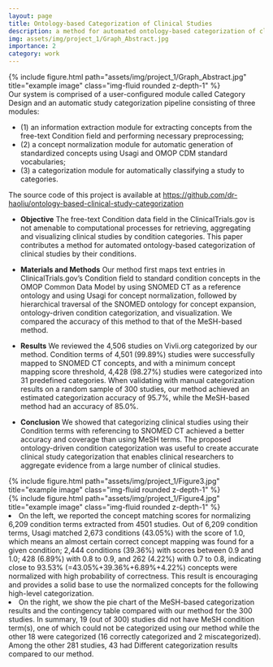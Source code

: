 ```yaml
---
layout: page
title: Ontology-based Categorization of Clinical Studies
description: a method for automated ontology-based categorization of clinical studies by their conditions
img: assets/img/project_1/Graph_Abstract.jpg
importance: 2
category: work
---
```


<div class="row">
    <div class="col-sm mt-3 mt-md-0">
        {% include figure.html path="assets/img/project_1/Graph_Abstract.jpg" title="example image" class="img-fluid rounded z-depth-1" %}
    </div>
</div>
<div class="caption">
Our system is comprised of a user-configured module called Category Design and an automatic study categorization pipeline consisting of three modules: 
<ul>
    <li>(1) an information extraction module for extracting concepts from the free-text Condition field and performing necessary preprocessing; </li> 
    <li>(2) a concept normalization module for automatic generation of standardized concepts using Usagi and OMOP CDM standard vocabularies; </li>
    <li>(3) a categorization module for automatically classifying a study to categories. </li>
</ul>
</div>

The source code of this project is available at
https://github.com/dr-haoliu/ontology-based-clinical-study-categorization

- **Objective** The free-text Condition data field in the ClinicalTrials.gov is not amenable to computational processes for retrieving, aggregating and visualizing clinical studies by condition categories. This paper contributes a method for automated ontology-based categorization of clinical studies by their conditions. 

- **Materials and Methods** Our method first maps text entries in ClinicalTrials.gov’s Condition field to standard condition concepts in the OMOP Common Data Model by using SNOMED CT as a reference ontology and using Usagi for concept normalization, followed by hierarchical traversal of the SNOMED ontology for concept expansion, ontology-driven condition categorization, and visualization. We compared the accuracy of this method to that of the MeSH-based method. 

- **Results** We reviewed the 4,506 studies on Vivli.org categorized by our method. Condition terms of 4,501 (99.89%) studies were successfully mapped to SNOMED CT concepts, and with a minimum concept mapping score threshold, 4,428 (98.27%) studies were categorized into 31 predefined categories. When validating with manual categorization results on a random sample of 300 studies, our method achieved an estimated categorization accuracy of 95.7%, while the MeSH-based method had an accuracy of 85.0%. 

- **Conclusion** We showed that categorizing clinical studies using their Condition terms with referencing to SNOMED CT achieved a better accuracy and coverage than using MeSH terms. The proposed ontology-driven condition categorization was useful to create accurate clinical study categorization that enables clinical researchers to aggregate evidence from a large number of clinical studies.




<div class="row justify-content-sm-center">
    <div class="col-sm-6 mt-3 mt-md-0">
        {% include figure.html path="assets/img/project_1/Figure3.jpg" title="example image" class="img-fluid rounded z-depth-1" %}
    </div>
    <div class="col-sm-6 mt-3 mt-md-0">
        {% include figure.html path="assets/img/project_1/Figure4.jpg" title="example image" class="img-fluid rounded z-depth-1" %}
    </div>
</div>
<div class="caption">
    <li> On the left, we reported the concept matching scores for normalizing 6,209 condition terms extracted from 4501 studies. Out of 6,209 condition terms, Usagi matched 2,673 conditions (43.05%) with the score of 1.0, which means an almost certain correct concept mapping was found for a given condition; 2,444 conditions (39.36%) with scores between 0.9 and 1.0; 428 (6.89%) with 0.8 to 0.9, and 262 (4.22%) with 0.7 to 0.8, indicating close to 93.53% (=43.05%+39.36%+6.89%+4.22%) concepts were normalized with high probability of correctness. This result is encouraging and provides a solid base to use the normalized concepts for the following high-level categorization. </li> 
    <li> On the right, we show the pie chart of the MeSH-based categorization results and the contingency table compared with our method for the 300 studies. In summary, 19 (out of 300) studies did not have MeSH condition term(s), one of which could not be categorized using our method while the other 18 were categorized (16 correctly categorized and 2 miscategorized). Among the other 281 studies, 43 had Different categorization results compared to our method. </li>
</div>



